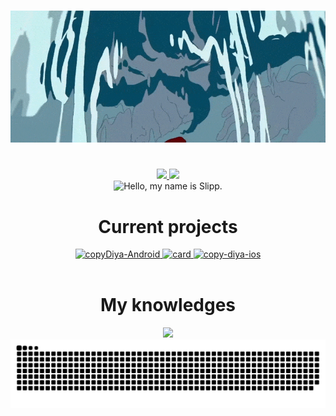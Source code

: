 <!DOCTYPE html>
<html>
<body>
	<h1 align="center"><img src="res/welcome.gif", alt="Welcome to my profile"></h1><br>
	<div align="center">
		<a href="https://github.com/sslipp">
			<img src="https://github-readme-stats.vercel.app/api?username=sslipp&show_icons=true&line_height=27&count_private=true&title_color=8eecf5&text_color=c9cacc&icon_color=2bbc8a&bg_color=1d1f21">
			<img src="https://github-readme-stats.vercel.app/api/top-langs/?username=sslipp&hide=java,html,tex&title_color=8eecf5&text_color=c9cacc&icon_color=2bbc8a&bg_color=1d1f21&langs_count=3">
		</a>
		<br>
		<img src="https://readme-typing-svg.demolab.com/?font=Fira+Code&pause=1000&color=8EECF5&random=false&width=285&lines=Hello%2C+my+name+is+Slipp." alt="Hello, my name is Slipp.">
	</div>
	<div align="center">
		<h1>
			Current projects
		</h1>
		<a href="https://github.com/sslipp/copyDiya-Android">
		 <img align=”center” src="https://github-readme-stats.vercel.app/api/pin/?username=sslipp&repo=copyDiya-Android&title_color=8eecf5&text_color=c9cacc&icon_color=2bbc8a&bg_color=1d1f21", alt="copyDiya-Android">
		</a>
		<a href="https://github.com/sslipp/card">
		 <img align=”center” src="https://github-readme-stats.vercel.app/api/pin/?username=sslipp&repo=card&title_color=8eecf5&text_color=c9cacc&icon_color=2bbc8a&bg_color=1d1f21", alt="card">
		</a>
		<a href="https://github.com/sslipp/copy-diya-ios">
		 <img align=”center” src="https://github-readme-stats.vercel.app/api/pin/?username=sslipp&repo=copy-diya-ios&title_color=8eecf5&text_color=c9cacc&icon_color=2bbc8a&bg_color=1d1f21", alt="copy-diya-ios">
		</a>
		<br><br>
	</div>
	<div align="center">
		<h1>
			My knowledges
		</h1>
		<img src="https://skillicons.dev/icons?i=py,html,css,js,ts,linux,flutter,react,docker,nodejs,git,bootstrap,visualstudio,vscode,postman&perline=8" />
	</div>
	<div align="center">
		<img src = "https://raw.githubusercontent.com/platane/snk/output/github-contribution-grid-snake-dark.svg">
	</div>
</body>
<html>
